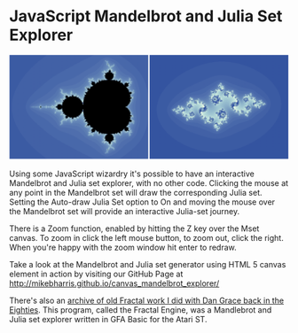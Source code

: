 # JavaScript Mandelbrot and Julia Set Explorer

![Mandelbrot's Baby](mset.png)

Using some JavaScript wizardry it's possible to have an interactive Mandelbrot and Julia set explorer, with no other code.  Clicking the mouse at any point in the Mandelbrot set will draw the corresponding Julia set.  Setting the Auto-draw Julia Set option to On and moving the mouse over the Mandelbrot set will provide an interactive Julia-set journey.

There is a Zoom function, enabled by hitting the Z key over the Mset canvas.  To zoom in click the left mouse button, to zoom out, click the right.  When you're happy with the zoom window hit enter to redraw.

Take a look at the Mandelbrot and Julia set generator using HTML 5 canvas element in action by visiting our GitHub Page at http://mikebharris.github.io/canvas_mandelbrot_explorer/

There's also an [archive of old Fractal work I did with Dan Grace back in the Eighties](https://mbharris.co.uk/fe3/).  This program, called the Fractal Engine, was a Mandlebrot and Julia set explorer written in GFA Basic for the Atari ST.

